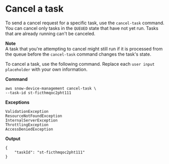 # Cancel a task<a name="sdm-cli-cancel-task"></a>

To send a cancel request for a specific task, use the `cancel-task` command\. You can cancel only tasks in the `QUEUED` state that have not yet run\. Tasks that are already running can't be canceled\. 

**Note**  
A task that you're attempting to cancel might still run if it is processed from the queue before the `cancel-task` command changes the task's state\.

To cancel a task, use the following command\. Replace each `user input placeholder` with your own information\.

**Command**

```
aws snow-device-management cancel-task \
--task-id st-ficthmqoc2pht111
```

**Exceptions**

```
ValidationException
ResourceNotFoundException
InternalServerException
ThrottlingException
AccessDeniedException
```

**Output**

```
{
    "taskId": "st-ficthmqoc2pht111"
}
```